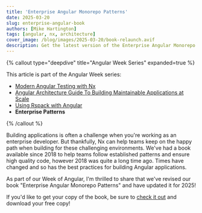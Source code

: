 ```yaml
---
title: 'Enterprise Angular Monorepo Patterns'
date: 2025-03-20
slug: enterprise-angular-book
authors: [Mike Hartington]
tags: [angular, nx, architecture]
cover_image: /blog/images/2025-03-20/book-relaunch.avif
description: Get the latest version of the Enterprise Angular Monorepo patterns book.
---
```


{% callout type="deepdive" title="Angular Week Series" expanded=true %}

This article is part of the Angular Week series:

- [Modern Angular Testing with Nx](/blog/modern-angular-testing-with-nx)
- [Angular Architecture Guide To Building Maintainable Applications at Scale](/blog/architecting-angular-applications)
- [Using Rspack with Angular](/blog/using-rspack-with-angular)
- **Enterprise Patterns**

{% /callout %}

Building applications is often a challenge when you're working as an enterprise developer. But thankfully, Nx can help teams keep on the happy path when building for these challenging environments. We've had a book available since 2018 to help teams follow established patterns and ensure high quality code, however 2018 was quite a long time ago. Times have changed and so has the best practices for building Angular applications.

As part of our Week of Angular, I'm thrilled to share that we've revised our book "Enterprise Angular Monorepo Patterns" and have updated it for 2025!

If you'd like to get your copy of the book, be sure to [check it out](https://go.nx.dev/angular-patterns-ebook) and download your free copy!
